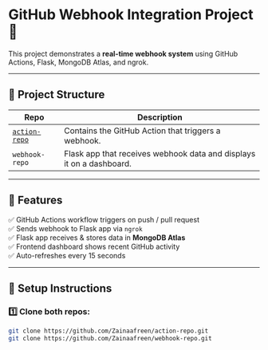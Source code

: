 # GitHub Webhook Integration Project 🚀

This project demonstrates a **real-time webhook system** using GitHub Actions, Flask, MongoDB Atlas, and ngrok.

---

## 🔧 Project Structure

| Repo | Description |
|------|-------------|
| [`action-repo`](https://github.com/Zainaafreen/action-repo) | Contains the GitHub Action that triggers a webhook. |
| `webhook-repo` | Flask app that receives webhook data and displays it on a dashboard. |

---

## 🎯 Features

✅ GitHub Actions workflow triggers on push / pull request  
✅ Sends webhook to Flask app via `ngrok`  
✅ Flask app receives & stores data in **MongoDB Atlas**  
✅ Frontend dashboard shows recent GitHub activity  
✅ Auto-refreshes every 15 seconds  

---

## 🚀 Setup Instructions

### 1️⃣ Clone both repos:

```bash
git clone https://github.com/Zainaafreen/action-repo.git
git clone https://github.com/Zainaafreen/webhook-repo.git
